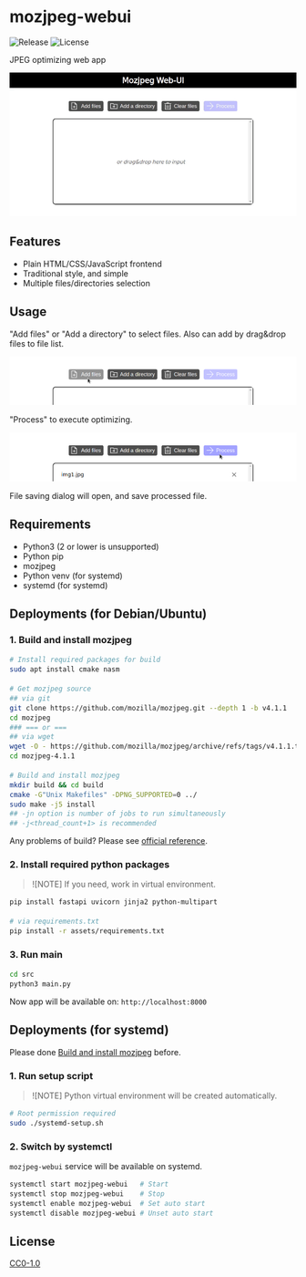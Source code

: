 # mozjpeg-webui

![Release](https://img.shields.io/github/v/release/aKuad/mozjpeg-webui?label=Latest%20release)
![License](https://img.shields.io/github/license/aKuad/mozjpeg-webui?label=License)

JPEG optimizing web app

![Demo](/imgs/demo-full.gif)

## Features

* Plain HTML/CSS/JavaScript frontend
* Traditional style, and simple
* Multiple files/directories selection

## Usage

"Add files" or "Add a directory" to select files. Also can add by drag&drop files to file list.

![Demo - Add files](imgs/demo-add-files.webp)

"Process" to execute optimizing.

![Demo - Process](imgs/demo-process.webp)

File saving dialog will open, and save processed file.

## Requirements

* Python3 (2 or lower is unsupported)
* Python pip
* mozjpeg
* Python venv (for systemd)
* systemd (for systemd)

## Deployments (for Debian/Ubuntu)

### 1. Build and install mozjpeg

```sh
# Install required packages for build
sudo apt install cmake nasm

# Get mozjpeg source
## via git
git clone https://github.com/mozilla/mozjpeg.git --depth 1 -b v4.1.1
cd mozjpeg
### === or ===
## via wget
wget -O - https://github.com/mozilla/mozjpeg/archive/refs/tags/v4.1.1.tar.gz | tar -xzv -C ./
cd mozjpeg-4.1.1

# Build and install mozjpeg
mkdir build && cd build
cmake -G"Unix Makefiles" -DPNG_SUPPORTED=0 ../
sudo make -j5 install
## -jn option is number of jobs to run simultaneously
## -j<thread_count+1> is recommended
```

Any problems of build? Please see [official reference](https://github.com/mozilla/mozjpeg/blob/master/BUILDING.md).

### 2. Install required python packages

> ![NOTE]
> If you need, work in virtual environment.

```sh
pip install fastapi uvicorn jinja2 python-multipart

# via requirements.txt
pip install -r assets/requirements.txt
```

### 3. Run main

```sh
cd src
python3 main.py
```

Now app will be available on: `http://localhost:8000`

## Deployments (for systemd)

Please done [Build and install mozjpeg](#1-build-and-install-mozjpeg) before.

### 1. Run setup script

> ![NOTE]
> Python virtual environment will be created automatically.

```sh
# Root permission required
sudo ./systemd-setup.sh
```

### 2. Switch by systemctl

`mozjpeg-webui` service will be available on systemd.

```sh
systemctl start mozjpeg-webui   # Start
systemctl stop mozjpeg-webui    # Stop
systemctl enable mozjpeg-webui  # Set auto start
systemctl disable mozjpeg-webui # Unset auto start
```

## License

[CC0-1.0](LICENSE)

